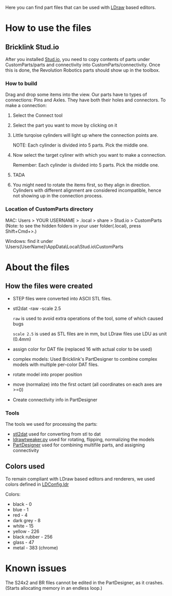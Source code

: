 Here you can find part files that can be used with [LDraw](https://www.ldraw.org/) based editors.

# How to use the files

## Bricklink Stud.io

After you installed [Stud.io](https://www.bricklink.com/v3/studio/download.page), you need to copy contents of parts under CustomParts/parts and connectivity into CustomParts/connectivity.
Once this is done, the Revolution Robotics parts should show up in the toolbox.

### How to build

Drag and drop some items into the view.
Our parts have to types of connections: Pins and Axles. They have both their holes and connectors.
To make a connection:
1. Select the Connect tool
2. Select the part you want to move by clicking on it
3. Little turqoise cylinders will light up where the connection points are.
       
   NOTE: Each cylinder is divided into 5 parts. Pick the middle one.
4. Now select the target cyliner with which you want to make a connection.

   Remember: Each cylinder is divided into 5 parts. Pick the middle one.
5. TADA
6. You might need to rotate the items first, so they align in direction. Cylinders with different alignment are considered incompatible, hence not showing up in the connection process.

### Location of CustomParts directory

MAC: Users > YOUR USERNAME > .local > share > Stud.io > CustomParts (Note: to see the hidden folders in your user folder(.local), press Shift+Cmd+>.)

Windows: find it under \Users\{UserName}\AppData\Local\Stud.io\CustomParts

# About the files

## How the files were created

- STEP files were converted into ASCII STL files.
- stl2dat -raw -scale 2.5
	
  `raw` is used to avoid extra operations of the tool, some of which caused bugs
	
  `scale 2.5` is used as STL files are in mm, but LDraw files use LDU as unit (0.4mm)
- assign color for DAT file (replaced 16 with actual color to be used)
- complex models:
	Used Bricklink's PartDesigner to combine complex models with multiple per-color DAT files.
- rotate model into proper position
- move (normalize) into the first octant (all coordinates on each axes are >=0)
- Create connectivity info in PartDesigner

### Tools
The tools we used for processing the parts:
- [stl2dat](http://marc.klein.free.fr/lego/stl2dat/stl2dat.html) used for converting from stl to dat
- [ldrawtweaker.py](https://github.com/vhermecz/LDrawTweaker) used for rotating, flipping, normalizing the models
- [PartDesigner](https://www.bricklink.com/v3/studio/partdesigner.page) used for combining multifile parts, and assigning connectivity

## Colors used

To remain compliant with LDraw based editors and renderers, we used colors defined in [LDConfig.ldr](https://www.ldraw.org/article/547)

Colors:
- black - 0
- blue - 1
- red - 4
- dark grey - 8
- white - 15
- yellow - 226
- black rubber - 256
- glass - 47
- metal - 383 (chrome)

# Known issues

The S24x2 and BR files cannot be edited in the PartDesigner, as it crashes. (Starts allocating memory in an endless loop.)
